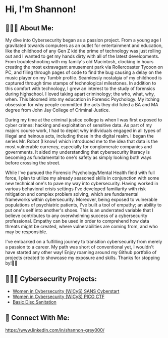 <h1>Hi, I'm Shannon! 
<h2>🙋🏻‍♀️ About Me: </h2>

My dive into Cybersecurity began as a passion project. From a young age I gravitated towards computers as an outlet for entertainment and education, like the childhood of any Gen Z kid the prime of technology was just rolling out and I wanted to get my hands dirty with all of the latest developments. From troubleshooting with my family's old Macintosh, clocking in hours creating the most extravagant amusement park via Rollercoaster Tycoon on PC, and filing through pages of code to find the bug causing a delay on the music player on my Tumblr profile. Seamlessly nostalgia of my childhood is captured through time stamps of technological milestones. 
In addition to this comfort with technology, I grew an interest to the study of forensics during highschool. I loved taking apart criminology; the who, what, why, when. This bloomed into my education in Forensic Psychology. My itching obsession for why people committed the acts they did fuled a BA and MA degree from John Jay College of Criminal Justice.

During my time at the criminal justice college is when I was first exposed to cyber crimes: hacking and exploitation of sensitive data. As part of my majors course work, I had to depict why individuals engaged in all types of illegal and heinous acts, including those in the digital realm. I began the series Mr. Robot (I know) which introduced me to the idea that data is the most vulnerable currency, especially for conglomerate companies and governments. It aided my understanding that cybersecurity literacy is becoming as fundamental to one's safety as simply looking both ways before crossing the street. 

While I've pursued the Forensic Psychology/Mental Health field with full force, I plan to utilize my already seasoned skills in conjunction with some new technical one's to pave my way into cybersecurity. Having worked in various behavioral crisis settings I've developed familiarity with risk mitigation and complex problem solving, which are fundamental frameworks within cybersecurity. Moreover, being exposed to vulnerable populations of psychiatric patients, I've built a tool of empathy; an ability to put one's self into another's shoes. This is an underrated variable that I believe contributes to any overwhelming success of a cybersecurity professional. Empathy can be used in order to comprehend how data threats might be created, where vulnerabilities are coming from, and who may be responsible.

I've embarked on a fulfilling journey to transition cybersecurity from merely a passion to a career. My path was short of conventional yet, I wouldn't have started any other way! Enjoy roaming around my Github portfolio of projects created to showcase my exposure and skills. Thanks for stopping by!🫧💌
  
<h2> 👩🏻‍💻 Cybersecurity Projects:</h2>

  - [Women in Cybersecurity (WiCyS) SANS Cyberstart](https://github.com/shannongrey/SANS-Cyberstart)
  - [Women in Cybersecurity (WiCyS) PICO CTF](https://github.com/shannongrey/Pico-CTF)
  - [Basic Disc Sanitation](https://github.com/shannongrey/Disk-Sanitation-/blob/main/README.md)

<h2> 🤳 Connect With Me:</h2>

 https://www.linkedin.com/in/shannon-grey000/
<!--
**joshmadakor1/joshmadakor1** is a ✨ _special_ ✨ repository because its `README.md` (this file) appears on your GitHub profile.

Here are some ideas to get you started:

- 🔭 I’m currently working on ...
- 🌱 I’m currently learning ...
- 👯 I’m looking to collaborate on ...
- 🤔 I’m looking for help with ...
- 💬 Ask me about ...
- 📫 How to reach me: ...
- 😄 Pronouns: ...
- ⚡ Fun fact: ...
-->
